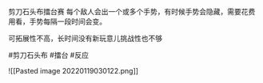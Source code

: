 剪刀石头布擂台赛
每个敌人会出一个或多个手势，有时候手势会隐藏，需要花费用看，手势每隔一段时间会变。

可拓展性不高，长时间没有新玩意儿挑战性也不够

#剪刀石头布 #擂台 #反应

![[Pasted image 20220119030122.png]]